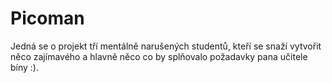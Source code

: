 # Picoman
Jedná se o projekt tří mentálně narušených studentů, kteří se snaží vytvořit něco zajímavého a hlavně něco co by splňovalo požadavky pana učitele bíny :).
